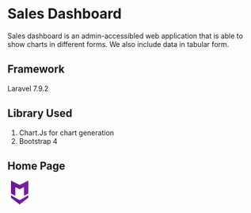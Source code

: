 # Sales Dashboard
Sales dashboard is an admin-accessibled web application that is able to show charts in different forms. We also include data in tabular form.

## Framework
Laravel 7.9.2

## Library Used
1. Chart.Js for chart generation
2. Bootstrap 4

## Home Page
![alt text](https://github.com/adam-p/markdown-here/raw/master/src/common/images/icon48.png "Logo Title Text 1")
